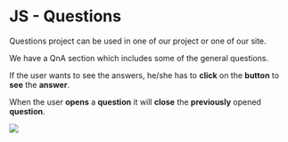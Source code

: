 # JS - Questions
Questions project can be used in one of our project or one of our site.

We have a QnA section which includes some of the general questions.

If the user wants to see the answers, he/she has to **click** on the **button** to **see** the **answer**.

When the user **opens** a **question** it will **close** the **previously** opened **question**.

![](jsquestionsproject.png)
